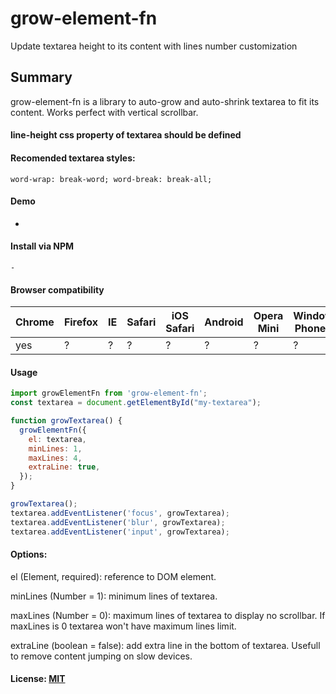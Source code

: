 # grow-element-fn
Update textarea height to its content with lines number customization

## Summary
grow-element-fn is a library to auto-grow and auto-shrink textarea to fit its content. Works perfect with vertical scrollbar.

#### line-height css property of textarea should be defined ####

#### Recomended textarea styles: ####

`
word-wrap: break-word;
word-break: break-all;
`


#### Demo

-

#### Install via NPM
```
-
```

#### Browser compatibility

Chrome | Firefox | IE | Safari | iOS Safari | Android | Opera Mini | Windows Phone IE
------ | --------|----|--------|------------|---------|------------|------------------
yes    | ?     | ?  | ?    | ?        | ?       | ?          | ?

#### Usage

```javascript
import growElementFn from 'grow-element-fn';
const textarea = document.getElementById("my-textarea");

function growTextarea() {
  growElementFn({
    el: textarea,
    minLines: 1,
    maxLines: 4,
    extraLine: true,
  });
}

growTextarea();
textarea.addEventListener('focus', growTextarea);
textarea.addEventListener('blur', growTextarea);
textarea.addEventListener('input', growTextarea);
```


#### Options:

el (Element, required): reference to DOM element.

minLines (Number = 1): minimum lines of textarea.

maxLines (Number = 0): maximum lines of textarea to display no scrollbar. If maxLines is 0 textarea won't have maximum lines limit.

extraLine (boolean = false): add extra line in the bottom of textarea. Usefull to remove content jumping on slow devices.


#### License: [MIT](http://www.opensource.org/licenses/mit-license.php)
